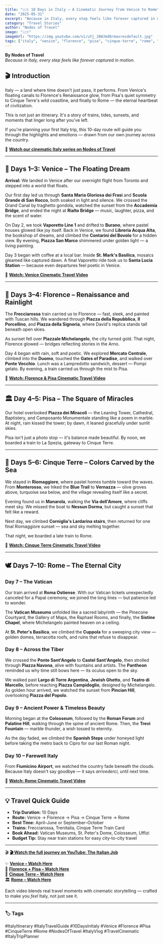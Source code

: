 ```yaml
---
title: "🇮🇹 10 Days in Italy – A Cinematic Journey from Venice to Rome"
date: "2025-05-31"
excerpt: "Because in Italy, every step feels like forever captured in motion."
category: "Travel Stories"
author: "Nodes of Travel"
image: "🇮🇹"
imageUrl: "https://img.youtube.com/vi/uYj_J8WJmd0/maxresdefault.jpg"
tags: ["italy", "venice", "florence", "pisa", "cinque-terre", "rome", "travel-vlog", "cinematic"]
---
```


**By Nodes of Travel**  
*Because in Italy, every step feels like forever captured in motion.*

## 🎬 Introduction

Italy — a land where time doesn't just pass, it performs. From Venice's floating canals to Florence's Renaissance glow, from Pisa's quiet symmetry to Cinque Terre's wild coastline, and finally to Rome — the eternal heartbeat of civilization.

This is not just an itinerary. It's a story of trains, tides, sunsets, and moments that linger long after you've left.

If you're planning your first Italy trip, this 10-day route will guide you through the highlights and emotions — drawn from our own journey across the country.

🎥 **[Watch our cinematic Italy series on Nodes of Travel](/videos#italy-series)**

---

## 🚤 Days 1–3: Venice – The Floating Dream

**Arrival:** We landed in Venice after our overnight flight from Toronto and stepped into a world that floats.

Our first day led us through **Santa Maria Gloriosa dei Frasi** and **Scuola Grande di San Rocco**, both soaked in light and silence. We crossed the Grand Canal by traghetto gondola, watched the sunset from the **Accademia Bridge**, and ended the night at **Rialto Bridge** — music, laughter, pizza, and the scent of water.

On Day 2, we took **Vaporetto Line 1** and drifted to **Burano**, where pastel houses glowed like joy itself. Back in Venice, we found **Libreria Acqua Alta**, the bookshop of dreams, and climbed the **Contarini del Bovolo** for a hidden view. By evening, **Piazza San Marco** shimmered under golden light — a living painting.

Day 3 began with coffee at a local bar. Inside **St. Mark's Basilica**, mosaics gleamed like captured dawn. A final Vaporetto ride took us to **Santa Lucia Station** — because even departures feel poetic in Venice.

🎥 **[Watch: Venice Cinematic Travel Video](/videos#CIqRQt7WLCM)**

---

## 🎨 Days 3–4: Florence – Renaissance and Rainlight

The **Frecciarossa** train carried us to Florence — fast, sleek, and painted with Tuscan hills. We wandered through **Piazza della Repubblica**, **Il Porcellino**, and **Piazza della Signoria**, where David's replica stands tall beneath open skies.

As sunset fell over **Piazzale Michelangelo**, the city turned gold. That night, Florence glowed — bridges reflecting stories in the Arno.

Day 4 began with rain, soft and poetic. We explored **Mercato Centrale**, climbed into the **Duomo**, touched the **Gates of Paradise**, and walked over **Ponte Vecchio**. Lunch was a Lampredotto sandwich, dessert — Pompi gelato. By evening, a train carried us through the mist to Pisa.

🎥 **[Watch: Florence & Pisa Cinematic Travel Video](/videos#AcQX7z04TUc)**

---

## 🏛 Day 4–5: Pisa – The Square of Miracles

Our hotel overlooked **Piazza dei Miracoli** — the Leaning Tower, Cathedral, Baptistery, and Camposanto Monumentale standing like a poem in marble. At night, rain kissed the tower; by dawn, it leaned gracefully under sunlit skies.

Pisa isn't just a photo stop — it's balance made beautiful. By noon, we boarded a train to La Spezia, gateway to Cinque Terre.

---

## 🌊 Days 5–6: Cinque Terre – Colors Carved by the Sea

We stayed in **Riomaggiore**, where pastel homes tumble toward the waves. From **Monterosso**, we hiked the **Blue Trail** to **Vernazza** — olive groves above, turquoise sea below, and the village revealing itself like a secret.

Evening found us in **Manarola**, walking the **Via dell'Amore**, where cliffs meet sky. We missed the boat to **Nessun Dorma**, but caught a sunset that felt like a reward.

Next day, we climbed **Corniglia's Lardarina stairs**, then returned for one final Riomaggiore sunset — sea and sky melting together.

That night, we boarded a late train to Rome.

🎥 **[Watch: Cinque Terre Cinematic Travel Video](/videos#FwWDHnQ-YNE)**

---

## 🕊 Days 7–10: Rome – The Eternal City

### Day 7 – The Vatican

Our train arrived at **Roma Ostiense**. With our Vatican tickets unexpectedly canceled for a Papal ceremony, we joined the long lines — but patience led to wonder.

The **Vatican Museums** unfolded like a sacred labyrinth — the Pinecone Courtyard, the Gallery of Maps, the Raphael Rooms, and finally, the **Sistine Chapel**, where Michelangelo painted heaven on a ceiling.

At **St. Peter's Basilica**, we climbed the **Cuppola** for a sweeping city view — golden domes, terracotta roofs, and ruins that refuse to disappear.

### Day 8 – Across the Tiber

We crossed the **Ponte Sant'Angelo** to **Castel Sant'Angelo**, then strolled through **Piazza Navona**, alive with fountains and artists. The **Pantheon** reminded us why time still bows here — its oculus open to the sky. 

We walked past **Largo di Torre Argentina**, **Jewish Ghetto**, and **Teatro di Marcello**, before reaching **Piazza Campidoglio**, designed by Michelangelo. As golden hour arrived, we watched the sunset from **Pincian Hill**, overlooking **Piazza del Popolo**.

### Day 9 – Ancient Power & Timeless Beauty

Morning began at the **Colosseum**, followed by the **Roman Forum** and **Palatine Hill**, walking through the spine of ancient Rome. Then, the **Trevi Fountain** — marble thunder, a wish tossed to eternity. 

As the day faded, we climbed the **Spanish Steps** under honeyed light before taking the metro back to Cipro for our last Roman night.

### Day 10 – Farewell Italy

From **Fiumicino Airport**, we watched the country fade beneath the clouds. Because Italy doesn't say goodbye — it says *arrivederci*, until next time.

🎥 **[Watch: Rome Cinematic Travel Video](/videos#U7X57tQH6XY)**

---

## 💡 Travel Quick Guide

- **Trip Duration:** 10 Days
- **Route:** Venice → Florence → Pisa → Cinque Terre → Rome
- **Best Time:** April–June or September–October
- **Trains:** Frecciarossa, Trenitalia, Cinque Terre Train Card
- **Book Ahead:** Vatican Museums, St. Peter's Dome, Colosseum, Uffizi
- **Budget Tip:** Stay near train stations for easy city-to-city travel

---

🎬 **[🎬 Watch the full journey on YouTube: The Italian Job](/videos#uYj_J8WJmd0)**

✨ **[Venice – Watch Here](/videos#CIqRQt7WLCM)**  
🎨 **[Florence + Pisa – Watch Here](/videos#AcQX7z04TUc)**  
🌊 **[Cinque Terre – Watch Here](/videos#FwWDHnQ-YNE)**  
🏛 **[Rome – Watch Here](/videos#U7X57tQH6XY)**

Each video blends real travel moments with cinematic storytelling — crafted to make you *feel* Italy, not just see it.

---

### 🏷️ Tags
#ItalyItinerary #ItalyTravelGuide #10DaysInItaly #Venice #Florence #Pisa #CinqueTerre #Rome #NodesOfTravel #ItalyVlog #TravelCinematic #ItalyTripPlanner

